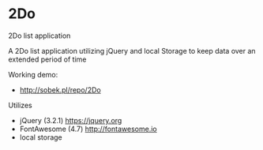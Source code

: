 # 2Do
2Do list application

A 2Do list application utilizing jQuery and local Storage to keep data over an extended period of time

Working demo:  
- http://sobek.pl/repo/2Do

Utilizes   
- jQuery (3.2.1) https://jquery.org   
- FontAwesome (4.7) http://fontawesome.io   
- local storage
